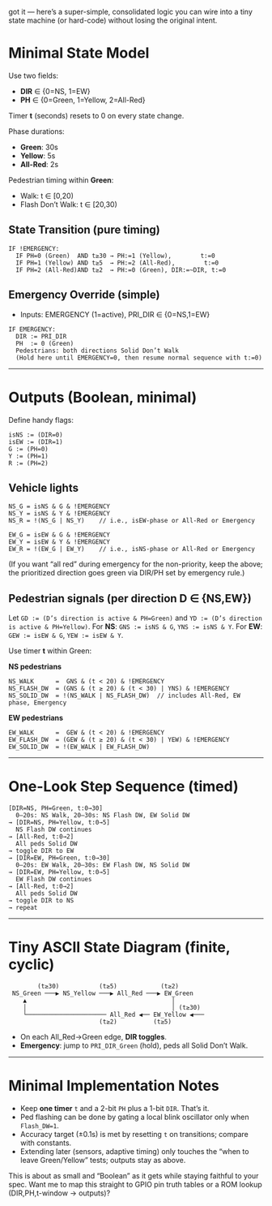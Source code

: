 got it — here’s a super-simple, consolidated logic you can wire into a tiny state machine (or hard-code) without losing the original intent.

# Minimal State Model

Use two fields:

* **DIR** ∈ {0=NS, 1=EW}
* **PH** ∈ {0=Green, 1=Yellow, 2=All-Red}

Timer **t** (seconds) resets to 0 on every state change.

Phase durations:

* **Green**: 30s
* **Yellow**: 5s
* **All-Red**: 2s

Pedestrian timing within **Green**:

* Walk: t ∈ [0,20)
* Flash Don’t Walk: t ∈ [20,30)

## State Transition (pure timing)

```
IF !EMERGENCY:
  IF PH=0 (Green)  AND t≥30 → PH:=1 (Yellow),        t:=0
  IF PH=1 (Yellow) AND t≥5  → PH:=2 (All-Red),        t:=0
  IF PH=2 (All-Red)AND t≥2  → PH:=0 (Green), DIR:=~DIR, t:=0
```

## Emergency Override (simple)

* Inputs: EMERGENCY (1=active), PRI_DIR ∈ {0=NS,1=EW}

```
IF EMERGENCY:
  DIR := PRI_DIR
  PH  := 0 (Green)
  Pedestrians: both directions Solid Don’t Walk
  (Hold here until EMERGENCY=0, then resume normal sequence with t:=0)
```

---

# Outputs (Boolean, minimal)

Define handy flags:

```
isNS := (DIR=0)
isEW := (DIR=1)
G := (PH=0)
Y := (PH=1)
R := (PH=2)
```

## Vehicle lights

```
NS_G = isNS & G & !EMERGENCY
NS_Y = isNS & Y & !EMERGENCY
NS_R = !(NS_G | NS_Y)    // i.e., isEW-phase or All-Red or Emergency

EW_G = isEW & G & !EMERGENCY
EW_Y = isEW & Y & !EMERGENCY
EW_R = !(EW_G | EW_Y)    // i.e., isNS-phase or All-Red or Emergency
```

(If you want “all red” during emergency for the non-priority, keep the above; the prioritized direction goes green via DIR/PH set by emergency rule.)

## Pedestrian signals (per direction D ∈ {NS,EW})

Let `GD := (D’s direction is active & PH=Green)` and `YD := (D’s direction is active & PH=Yellow)`.
For **NS**: `GNS := isNS & G`, `YNS := isNS & Y`.
For **EW**: `GEW := isEW & G`, `YEW := isEW & Y`.

Use timer **t** within Green:

**NS pedestrians**

```
NS_WALK      =  GNS & (t < 20) & !EMERGENCY
NS_FLASH_DW  = (GNS & (t ≥ 20) & (t < 30) | YNS) & !EMERGENCY
NS_SOLID_DW  = !(NS_WALK | NS_FLASH_DW)  // includes All-Red, EW phase, Emergency
```

**EW pedestrians**

```
EW_WALK      =  GEW & (t < 20) & !EMERGENCY
EW_FLASH_DW  = (GEW & (t ≥ 20) & (t < 30) | YEW) & !EMERGENCY
EW_SOLID_DW  = !(EW_WALK | EW_FLASH_DW)
```

---

# One-Look Step Sequence (timed)

```
[DIR=NS, PH=Green, t:0→30]
  0–20s: NS Walk, 20–30s: NS Flash DW, EW Solid DW
→ [DIR=NS, PH=Yellow, t:0→5]
  NS Flash DW continues
→ [All-Red, t:0→2]
  All peds Solid DW
→ toggle DIR to EW
→ [DIR=EW, PH=Green, t:0→30]
  0–20s: EW Walk, 20–30s: EW Flash DW, NS Solid DW
→ [DIR=EW, PH=Yellow, t:0→5]
  EW Flash DW continues
→ [All-Red, t:0→2]
  All peds Solid DW
→ toggle DIR to NS
→ repeat
```

---

# Tiny ASCII State Diagram (finite, cyclic)

```
        (t≥30)           (t≥5)            (t≥2)
 NS_Green ───▶ NS_Yellow ───▶ All_Red ───▶ EW_Green
    ▲                                        │
    │                                        │ (t≥30)
    └────────────────────── All_Red ◀── EW_Yellow ◀───
                         (t≥2)          (t≥5)
```

* On each All_Red→Green edge, **DIR toggles**.
* **Emergency**: jump to `PRI_DIR_Green` (hold), peds all Solid Don’t Walk.

---

# Minimal Implementation Notes

* Keep **one timer** `t` and a 2-bit `PH` plus a 1-bit `DIR`. That’s it.
* Ped flashing can be done by gating a local blink oscillator only when `Flash_DW=1`.
* Accuracy target (±0.1s) is met by resetting `t` on transitions; compare with constants.
* Extending later (sensors, adaptive timing) only touches the “when to leave Green/Yellow” tests; outputs stay as above.

This is about as small and “Boolean” as it gets while staying faithful to your spec. Want me to map this straight to GPIO pin truth tables or a ROM lookup (DIR,PH,t-window → outputs)?

